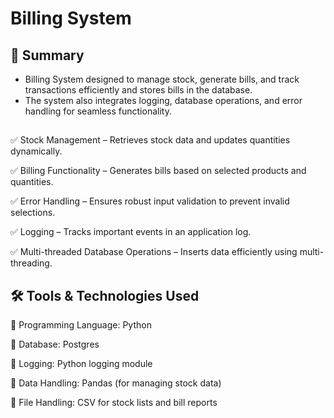 
# Billing System



                                                                                                                                
## 📌 Summary
- Billing System designed to manage stock, generate bills, and track transactions efficiently and stores bills in the database.
- The system also integrates logging, database operations, and error handling for seamless functionality.

## 
✅ Stock Management – Retrieves stock data and updates quantities dynamically.

✅ Billing Functionality – Generates bills based on selected products and quantities.

✅ Error Handling – Ensures robust input validation to prevent invalid selections.

✅ Logging – Tracks important events in an application log.

✅ Multi-threaded Database Operations – Inserts data efficiently using multi-threading.
## 🛠 Tools & Technologies Used
🔹 Programming Language: Python

🔹 Database: Postgres

🔹 Logging: Python logging module

🔹 Data Handling: Pandas (for managing stock data)

🔹 File Handling: CSV for stock lists and bill reports

